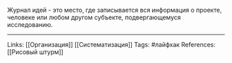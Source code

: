 Журнал идей - это место, где записывается вся информация о проекте, человеке или любом другом субъекте, подвергающемуся исследованию. 
___
Links: [[Организация]] [[Систематизация]] 
Tags: #лайфхак 
References: [[Рисовый штурм]]